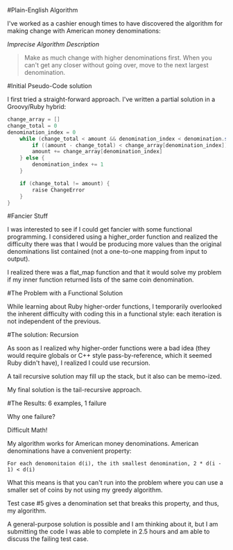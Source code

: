 #Plain-English Algorithm

I've worked as a cashier enough times to have discovered the algorithm for making change with American money denominations:

_Imprecise Algorithm Description_
> Make as much change with higher denominations first. When you can't get any closer
without going over, move to the next largest denomination.

#Initial Pseudo-Code solution

I first tried a straight-forward approach. I've written a partial solution in a Groovy/Ruby hybrid:

```groovy
change_array = []
change_total = 0
denomination_index = 0
	while (change_total < amount && denomination_index < denomination.size()) {
		if ((amount - change_total) < change_array[denomination_index]) {
		amount += change_array[denomination_index]
	} else {
		denomination_index += 1
	}

	if (change_total != amount) {
		raise ChangeError
	}
}
```

#Fancier Stuff

I was interested to see if I could get fancier with some functional programming. I considered using a higher_order function and realized the difficulty there was that I would be producing more values than the original denominations list contained (not a one-to-one mapping from input to output).

I realized there was a flat_map function and that it would solve my problem if my inner function returned lists of the same coin denomination.

#The Problem with a Functional Solution

While learning about Ruby higher-order functions, I temporarily overlooked the inherent difficulty with coding this in a functional style: each iteration is not independent of the previous.

#The solution: Recursion

As soon as I realized why higher-order functions were a bad idea (they would require globals or C++ style pass-by-reference, which it seemed Ruby didn't have), I realized I could use recursion.

A tail recursive solution may fill up the stack, but it also can be memo-ized.

My final solution is the tail-recursive approach.

#The Results: 6 examples, 1 failure

Why one failure?

Difficult Math!

My algorithm works for American money denominations. American denominations have a convenient property:

```
For each denomonitaion d(i), the ith smallest denomination, 2 * d(i - 1) < d(i)
```

What this means is that you can't run into the problem where you can use a smaller set of coins by not using my greedy algorithm.

Test case #5 gives a denomination set that breaks this property, and thus, my algorithm.

A general-purpose solution is possible and I am thinking about it, but I am submitting the code I was able to complete in 2.5 hours and am able to discuss the failing test case.
